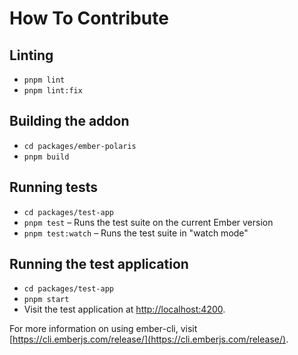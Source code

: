 # How To Contribute

## Linting

- `pnpm lint`
- `pnpm lint:fix`

## Building the addon

- `cd packages/ember-polaris`
- `pnpm build`

## Running tests

- `cd packages/test-app`
- `pnpm test` – Runs the test suite on the current Ember version
- `pnpm test:watch` – Runs the test suite in "watch mode"

## Running the test application

- `cd packages/test-app`
- `pnpm start`
- Visit the test application at [http://localhost:4200](http://localhost:4200).

For more information on using ember-cli, visit [https://cli.emberjs.com/release/](https://cli.emberjs.com/release/).
